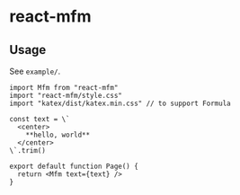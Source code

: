 # react-mfm

## Usage

See `example/`.

```tsx
import Mfm from "react-mfm"
import "react-mfm/style.css"
import "katex/dist/katex.min.css" // to support Formula

const text = \`
  <center>
    **hello, world**
  </center>
\`.trim()

export default function Page() {
  return <Mfm text={text} />
}
```
